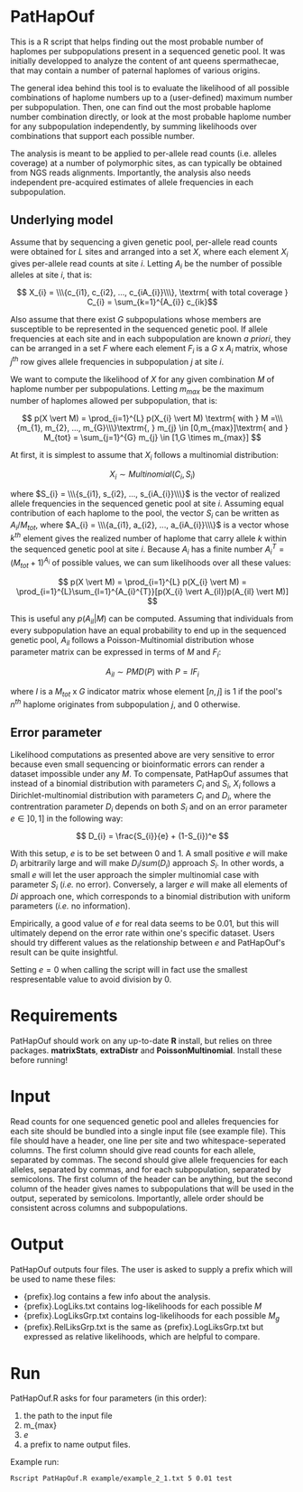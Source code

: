 # PatHapOuf

This is a R script that helps finding out the most probable number of haplomes per subpopulations present in a sequenced genetic pool. It was initially developped to analyze the content of ant queens spermathecae, that may contain a number of paternal haplomes of various origins. 

The general idea behind this tool is to evaluate the likelihood of all possible combinations of haplome numbers up to a (user-defined) maximum number per subpopulation. Then, one can find out the most probable haplome number combination directly, or look at the most probable haplome number for any subpopulation independently, by summing likelihoods over combinations that support each possible number.

The analysis is meant to be applied to per-allele read counts (i.e. alleles coverage) at a number of polymorphic sites, as can typically be obtained from NGS reads alignments. Importantly, the analysis also needs independent pre-acquired estimates of allele frequencies in each subpopulation.

## Underlying model

Assume that by sequencing a given genetic pool, per-allele read counts were obtained for $L$ sites and arranged into a set $X$, where each element $X_{i}$ gives per-allele read counts at site $i$. Letting $A_{i}$ be the number of possible alleles at site $i$, that is: 

$$ X_{i} = \\\{c_{i1}, c_{i2}, ..., c_{iA_{i}}\\\}, \textrm{ with total coverage } C_{i} = \sum_{k=1}^{A_{i}} c_{ik}$$

Also assume that there exist $G$ subpopulations whose members are susceptible to be represented in the sequenced genetic pool. If allele frequencies at each site and in each subpopulation are known *a priori*, they can be arranged in a set $F$ where each element $F_{i}$ is a $G$ x $A_{i}$ matrix, whose $j^{th}$ row gives allele frequencies in subpopulation $j$ at site $i$.

We want to compute the likelihood of $X$ for any given combination $M$ of haplome number per subpopulations. Letting $m_{max}$ be the maximum number of haplomes allowed per subpopulation, that is:

$$ p(X \vert M) = \prod_{i=1}^{L} p(X_{i} \vert M) \textrm{  with  } M =\\\{m_{1}, m_{2}, ..., m_{G}\\\}\textrm{, } m_{j} \in [0,m_{max}]\textrm{ and } M_{tot} = \sum_{j=1}^{G} m_{j} \in [1,G \times m_{max}] $$

At first, it is simplest to assume that $X_{i}$ follows a multinomial distribution:

$$ X_{i} \sim Multinomial(C_{i}, S_{i})$$

where $S_{i} = \\\{s_{i1}, s_{i2}, ..., s_{iA_{i}}\\\}$ is the vector of realized allele frequencies in the sequenced genetic pool at site $i$. Assuming equal contribution of each haplome to the pool, the vector $S_{i}$ can be written as $A_{i}/M_{tot}$, where $A_{i} = \\\{a_{i1}, a_{i2}, ..., a_{iA_{i}}\\\}$ is a vector whose $k^{th}$ element gives the realized number of haplome that carry allele $k$ within the sequenced genetic pool at site $i$. Because $A_{i}$ has a finite number $A_{i}^{T} = (M_{tot}+1)^{A_{i}}$ of possible values, we can sum likelihoods over all these values:

$$ p(X \vert M) = \prod_{i=1}^{L} p(X_{i} \vert M) = \prod_{i=1}^{L}\sum_{l=1}^{A_{i}^{T}}[p(X_{i} \vert A_{il})p(A_{il} \vert M)] $$ 

This is useful any $p(A_{il} \vert M)$ can be computed. Assuming that individuals from every subpopulation have an equal probability to end up in the sequenced genetic pool, $A_{il}$ follows a Poisson-Multinomial distribution whose parameter matrix can be expressed in terms of $M$ and $F_{i}$:

$$ A_{il} \sim PMD(P) \textrm{ with } P=IF_{i} $$

where $I$ is a $M_{tot}$ x $G$ indicator matrix whose element $[n,j]$ is $1$ if the pool's $n^{th}$ haplome originates from subpopulation $j$, and $0$ otherwise.

## Error parameter

Likelihood computations as presented above are very sensitive to error because even small sequencing or bioinformatic errors can render a dataset impossible under any $M$. To compensate, PatHapOuf assumes that instead of a binomial distribution with parameters $C_{i}$ and $S_{i}$, $X_{i}$ follows a Dirichlet-multinomial distribution with parameters $C_{i}$ and $D_{i}$, where the contrentration parameter $D_{i}$ depends on both $S_{i}$ and on an error parameter $e \in ]0,1]$ in the following way:

$$ D_{i} = \frac{S_{i}}{e} + (1-S_{i})^e $$
 
With this setup, $e$ is to be set between 0 and 1. A small positive $e$ will make $D_{i}$ arbitrarily large and will make $D_{i}/sum(D_{i})$ approach $S_{i}$. In other words, a small $e$ will let the user approach the simpler multinomial case with parameter $S_{i}$ (*i.e.* no error). Conversely, a larger $e$ will make all elements of $D{i}$ approach one, which corresponds to a binomial distribution with uniform parameters (*i.e.* no information). 

Empirically, a good value of $e$ for real data seems to be 0.01, but this will ultimately depend on the error rate within one's specific dataset. Users should try different values as the relationship between $e$ and PatHapOuf's result can be quite insightful.

Setting $e=0$ when calling the script will in fact use the smallest respresentable value to avoid division by 0.

# Requirements

PatHapOuf should work on any up-to-date **R** install, but relies on three packages. **matrixStats**, **extraDistr** and **PoissonMultinomial**. Install these before running!

# Input

Read counts for one sequenced genetic pool and alleles frequencies for each site should be bundled into a single input file (see example file). This file should have a header, one line per site and two whitespace-seperated columns. The first column should give read counts for each allele, separated by commas. The second should give allele frequencies for each alleles, separated by commas, and for each subpopulation, separated by semicolons. The first column of the header can be anything, but the second column of the header gives names to subpopulations that will be used in the output, seperated by semicolons. Importantly, allele order should be consistent across columns and subpopulations. 


# Output

PatHapOuf outputs four files. The user is asked to supply a prefix which will be used to name these files:

* {prefix}.log contains a few info about the analysis.
* {prefix}.LogLiks.txt contains log-likelihoods for each possible $M$
* {prefix}.LogLiksGrp.txt contains log-likelihoods for each possible $M_{g}$
* {prefix}.RelLiksGrp.txt is the same as {prefix}.LogLiksGrp.txt but expressed as relative likelihoods, which are helpful to compare.

# Run

PatHapOuf.R asks for four parameters (in this order):
1. the path to the input file
2. m_{max}
3. $e$
4. a prefix to name output files.

Example run:

```
Rscript PatHapOuf.R example/example_2_1.txt 5 0.01 test
```








